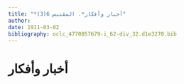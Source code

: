 ```yaml
---
title: "*أخبار وأفكار*. المقتبس 6(3)"
author: 
date: 1911-03-02
bibliography: oclc_4770057679-i_62-div_32.d1e3270.bib
---
```




#  أخبار وأفكار 

    